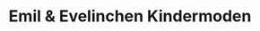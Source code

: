 ---
title: "Emil & Evelinchen Kindermoden"
url: /berlin/emil-und-evelinchen-kindermoden/
shop: Kleidung
---